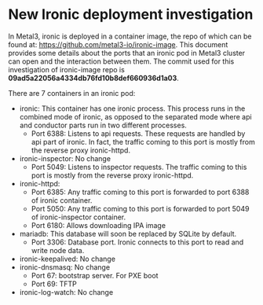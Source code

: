 # New Ironic deployment investigation
In Metal3, ironic is deployed in a container image, the repo of which can be found at: https://github.com/metal3-io/ironic-image. This document provides some details about the ports that an ironic pod in Metal3 cluster can open and the interaction between them. The commit used for this investigation of ironic-image repo is **09ad5a22056a4334db76fd10b8def660936d1a03**.

There are 7 containers in an ironic pod:
- ironic: This container has one ironic process. This process runs in the combined mode of ironic, as opposed to the separated mode where api and conductor parts run in two different processes.
	+ Port 6388: Listens to api requests. These requests are handled by api part of ironic. In fact, the traffic coming to this port is mostly from the reverse proxy ironic-httpd.
- ironic-inspector: No change
	+ Port 5049: Listens to inspector requests. The traffic coming to this port is mostly from the reverse proxy ironic-httpd.
- ironic-httpd:
	+ Port 6385: Any traffic coming to this port is forwarded to port 6388 of ironic container.
	+ Port 5050: Any traffic coming to this port is forwarded to port 5049 of ironic-inspector container.
	+ Port 6180: Allows downloading IPA image
- mariadb: This database will soon be replaced by SQLite by default.
	+ Port 3306: Database port. Ironic connects to this port to read and write node data.
- ironic-keepalived: No change
- ironic-dnsmasq: No change
	+ Port 67: bootstrap server. For PXE boot
	+ Port 69: TFTP
- ironic-log-watch: No change
